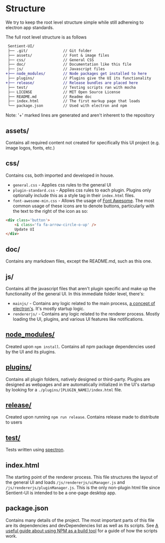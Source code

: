 # Structure

We try to keep the root level structure simple while still adhereing to
electron app standards.

The full root level structure is as follows

```diff
 Sentient-UI/
 ├── .git/                // Git folder
 ├── assets/              // Font & image files
 ├── css/                 // General CSS
 ├── doc/                 // Documentation like this file
 ├── js/                  // Javascript files
+├── node_modules/        // Node packages get installed to here
 ├── plugins/             // Plugins give the UI its functionality
+├── release/             // Release bundles are placed here
 ├── test/                // Testing scripts ran with mocha
 ├── LICENSE              // MIT Open Source License
 ├── README.md            // Readme doc
 ├── index.html           // The first markup page that loads
 └── package.json         // Used with electron and npm
```
Note: '+' marked lines are generated and aren't inherent to the repository

## assets/
Contains all required content not created for specifically this UI project
(e.g. image logos, fonts, etc.)

## css/
Contains css, both imported and developed in house.

* `general.css` - Applies css rules to the general UI
* `plugin-standard.css` - Applies css rules to each plugin. Plugins only
  optionally include this as a style tag in their `index.html` files.
* `font-awesome-min.css` - Allows the usage of [Font
  Awesome](http://fontawesome.io/). The most common usage of these icons are to
  denote buttons, particularly with the text to the right of the icon as so:
```html
<div class='button'>
	<i class='fa fa-arrow-circle-o-up' />
	Update UI
</div>
```

## doc/
Contains any markdown files, except the README.md, such as this one.

## js/
Contains all the javascript files that aren't plugin specific and make up the
functionality of the general UI. In this immediate folder level, there's:

* `mainjs/` - Contains any logic related to the main process, [a concept of
  electron's](https://github.com/atom/electron/blob/master/docs/tutorial/quick-start.md#differences-between-main-process-and-renderer-process).
  It's mostly startup logic.
* `rendererjs/` - Contains any logic related to the renderer process. Mostly
  loading the UI, plugins, and various UI features like notifications.

## [node_modules/](https://www.npmjs.com/)
Created upon `npm install`. Contains all npm package dependencies used by the UI
and its plugins.

## [plugins/](/doc/Plugins.md)
Contains all plugin folders, natively designed or third-party. Plugins are
designed as webpages and are automatically initialized in the UI's startup by
looking for a `./plugins/[PLUGIN_NAME]/index.html` file.

## [release/](/doc/DevelopmentFlow.md)
Created upon running `npm run release`. Contains release made to distribute to
users

## [test/](/doc/Testing.md)
Tests written using [spectron](https://github.com/kevinsawicki/spectron).

## index.html
The starting point of the renderer process. This file structures the layout of
the general UI and loads `/js/rendererjs/uiManager.js` and
`/js/rendererjs/pluginManager.js`. This is the only non-plugin html file since
Sentient-UI is intended to be a one-page desktop app.

## package.json
Contains many details of the project. The most important parts of this file are
its dependencies and devDependencies list as well as its scripts. See [A useful
guide about using NPM as a build
tool](http://blog.keithcirkel.co.uk/how-to-use-npm-as-a-build-tool/) for a
guide of how the scripts work.

